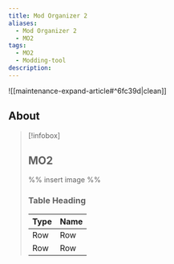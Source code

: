 ```yaml
---
title: Mod Organizer 2
aliases:
  - Mod Organizer 2
  - MO2
tags:
  - MO2
  - Modding-tool
description: 
---
```


![[maintenance-expand-article#^6fc39d|clean]]

## About

> [!infobox]
> 
> ## MO2
> 
> %% insert image %%
> 
> ### Table Heading
> 
> | Type | Name |
> | --- | --- |
> | Row | Row |
> | Row | Row |